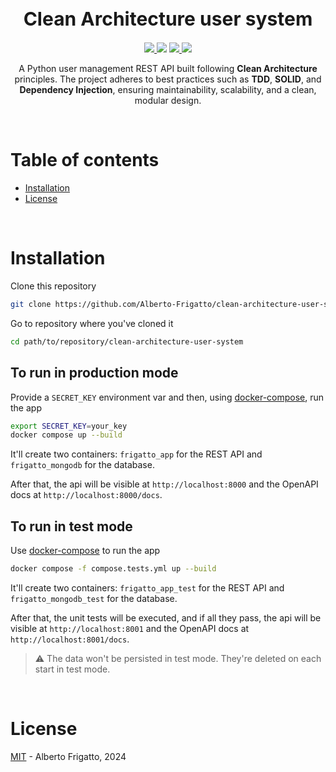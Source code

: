 <h1 align="center" style="font-size: 30px">Clean Architecture user system</h1>

<p align="center">
    <a href="https://docs.python.org/3.10/">
        <img src="https://img.shields.io/badge/Python-%20v3.11-blue.svg"/>
    </a>
    <img src="https://img.shields.io/badge/Coverage-100%25-grren.svg"/>
    <a href="./LICENSE.md">
        <img src="https://img.shields.io/badge/License-MIT-blue.svg"/>
    </a>
    <a href="https://black.readthedocs.io/en/stable/">
        <img src="https://img.shields.io/badge/Code%20style-black-000000.svg"/>
    </a>
</p>

<p align="center">
    A Python user management REST API built following <b>Clean Architecture</b> principles. The project adheres to best practices such as <b>TDD</b>, <b>SOLID</b>, and <b>Dependency Injection</b>, ensuring maintainability, scalability, and a clean, modular design.
</p>

<br/>

# Table of contents

- [Installation](#installation)
- [License](#license)

<br/>

# Installation

Clone this repository

```bash
git clone https://github.com/Alberto-Frigatto/clean-architecture-user-system.git
```

Go to repository where you've cloned it

```bash
cd path/to/repository/clean-architecture-user-system
```

## To run in production mode

Provide a `SECRET_KEY` environment var and then, using [docker-compose](https://docs.docker.com/compose/), run the app

```bash
export SECRET_KEY=your_key
docker compose up --build
```

It'll create two containers: `frigatto_app` for the REST API and `frigatto_mongodb` for the database.

After that, the api will be visible at `http://localhost:8000` and the OpenAPI docs at `http://localhost:8000/docs`.

## To run in test mode

Use [docker-compose](https://docs.docker.com/compose/) to run the app

```bash
docker compose -f compose.tests.yml up --build
```

It'll create two containers: `frigatto_app_test` for the REST API and `frigatto_mongodb_test` for the database.

After that, the unit tests will be executed, and if all they pass, the api will be visible at `http://localhost:8001` and the OpenAPI docs at `http://localhost:8001/docs`.

> ⚠️ The data won't be persisted in test mode. They're deleted on each start in test mode.

<br/>

# License

[MIT](./LICENSE.md) - Alberto Frigatto, 2024

